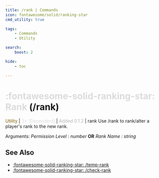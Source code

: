 ```yaml
---
title: /rank | Commands
icon: fontawesome/solid/ranking-star
cmd_utility: true

tags:
    - Commands
    - Utility

search:
    boost: 2

hide:
    - toc

---
```

# <p style="color: rgb(220,220,220); display: inline;">:fontawesome-solid-ranking-star: Rank</p> (/rank)
<div style="display:inline;">
<p style="color: #7F5F02; display: inline;">Utility</p> | <p style="color: rgb(220,220,220); display: inline;">3+ (Dependent)</p> | <p style="color: rgb(180,180,180); display: inline;"> Added 0.1.2</p> | rank
</div>
Use /rank to rank/alter a player's rank to the new rank.

Arguments: _Permission Level : number_ **OR** _Rank Name : string_

## See Also
* [:fontawesome-solid-ranking-star: /temp-rank](/Commands/specifics/temp-rank/)
* [:fontawesome-solid-ranking-star: /check-rank](/Commands/specifics/checkrank/)